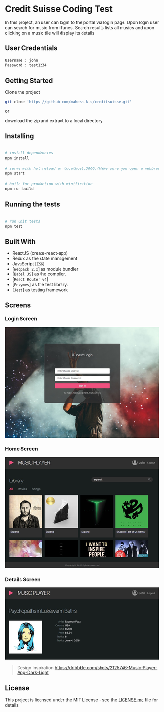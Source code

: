 # Credit Suisse Coding Test

In this project, an user can login to the portal via login page. Upon login user can search for music from iTunes. Search results lists all musics and upon clicking on a music tile will display its details

## User Credentials
```bash
Username : john
Password : test1234
```

## Getting Started

Clone the project
```bash
git clone 'https://github.com/mahesh-k-s/creditsuisse.git'
```
or

download the zip and extract to a local directory

## Installing

```bash

# install dependencies
npm install

# serve with hot reload at localhost:3000.(Make sure you open a webbrowser with web security disabled, so project will auto-render to that browser)
npm start

# build for production with minification
npm run build

```

## Running the tests
```bash

# run unit tests
npm test

```

## Built With

- ReactJS (create-react-app)
- Redux as the state management
- JavaScript [`ES6`]
- [`Webpack 2.x`] as module bundler
- [`Babel JS`] as the compiler.
- [`React Router v4`]
- [`Enzymes`] as the test library.
- [`Jest`] as testing framework

## Screens

### Login Screen
![Login](./docs/login.png)

### Home Screen
![Home Screen](./docs/screen1.png)

### Details Screen
![Details Screen](./docs/screen2.png)

> Design inspiration https://dribbble.com/shots/2125746-Music-Player-App-Dark-Light

## License

This project is licensed under the MIT License - see the [LICENSE.md](LICENSE.md) file for details
